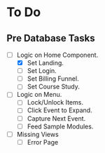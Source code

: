 # To Do


## Pre Database Tasks

* [ ] Logic on Home Component.
    * [X] Set Landing.
    * [ ] Set Login.
    * [ ] Set Billing Funnel.
    * [ ] Set Course Study.

* [ ] Logic on Menu.
    * [ ] Lock/Unlock Items.
    * [ ] Click Event to Expand.
    * [ ] Capture Next Event.
    * [ ] Feed Sample Modules.

* [ ] Missing Views
    * [ ] Error Page
